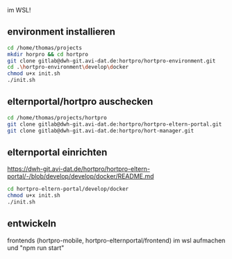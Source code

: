 im WSL!
## environment installieren

```bash
cd /home/thomas/projects
mkdir horpro && cd hortpro
git clone gitlab@dwh-git.avi-dat.de:hortpro/hortpro-environment.git
cd .\hortpro-environment\develop\docker
chmod u+x init.sh
./init.sh
```

## elternportal/hortpro auschecken

```bash
cd /home/thomas/projects/hortpro
git clone gitlab@dwh-git.avi-dat.de:hortpro/hortpro-eltern-portal.git
git clone gitlab@dwh-git.avi-dat.de:hortpro/hort-manager.git
```

## elternportal einrichten 

https://dwh-git.avi-dat.de/hortpro/hortpro-eltern-portal/-/blob/develop/develop/docker/README.md

```bash
cd hortpro-eltern-portal/develop/docker
chmod u+x init.sh
./init.sh
```


## entwickeln

frontends (hortpro-mobile, hortpro-elternportal/frontend) im wsl aufmachen und "npm run start"